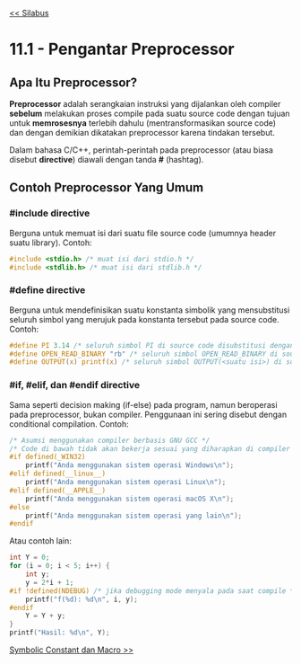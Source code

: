 [<< Silabus](../silabus.md)

# 11.1 - Pengantar Preprocessor

## Apa Itu Preprocessor?

**Preprocessor** adalah serangkaian instruksi yang dijalankan oleh compiler **sebelum** melakukan proses compile pada suatu source code dengan tujuan untuk **memrosesnya** terlebih dahulu (mentransformasikan source code) dan dengan demikian dikatakan preprocessor karena tindakan tersebut.

Dalam bahasa C/C++, perintah-perintah pada preprocessor (atau biasa disebut **directive**) diawali dengan tanda **#** (hashtag).

## Contoh Preprocessor Yang Umum

### #include directive

Berguna untuk memuat isi dari suatu file source code (umumnya header suatu library). Contoh:
```c
#include <stdio.h> /* muat isi dari stdio.h */
#include <stdlib.h> /* muat isi dari stdlib.h */
```

### #define directive

Berguna untuk mendefinisikan suatu konstanta simbolik yang mensubstitusi seluruh simbol yang merujuk pada konstanta tersebut pada source code. Contoh:
```c
#define PI 3.14 /* seluruh simbol PI di source code disubstitusi dengan 3.14 */
#define OPEN_READ_BINARY "rb" /* seluruh simbol OPEN_READ_BINARY di source code disubstitusi dengan "rb" */
#define OUTPUT(x) printf(x) /* seluruh simbol OUTPUT(<suatu isi>) di source code disubstitusi dengan printf(<suatu isi>) */
```

### #if, #elif, dan #endif directive

Sama seperti decision making (if-else) pada program, namun beroperasi pada preprocessor, bukan compiler. Penggunaan ini sering disebut dengan conditional compilation. Contoh:
```c
/* Asumsi menggunakan compiler berbasis GNU GCC */
/* Code di bawah tidak akan bekerja sesuai yang diharapkan di compiler Microsoft Visual C++ */
#if defined(_WIN32)
    printf("Anda menggunakan sistem operasi Windows\n");
#elif defined(__linux__)
    printf("Anda menggunakan sistem operasi Linux\n");
#elif defined(__APPLE__)
    printf("Anda menggunakan sistem operasi macOS X\n");
#else
    printf("Anda menggunakan sistem operasi yang lain\n");
#endif
```
Atau contoh lain:
```c
int Y = 0;
for (i = 0; i < 5; i++) {
    int y;
    y = 2*i + 1;
#if !defined(NDEBUG) /* jika debugging mode menyala pada saat compile */
    printf("f(%d): %d\n", i, y);
#endif
    Y = Y + y;
}
printf("Hasil: %d\n", Y);
```

[Symbolic Constant dan Macro >>](2-SymbolicConstantDanMacro.md)
